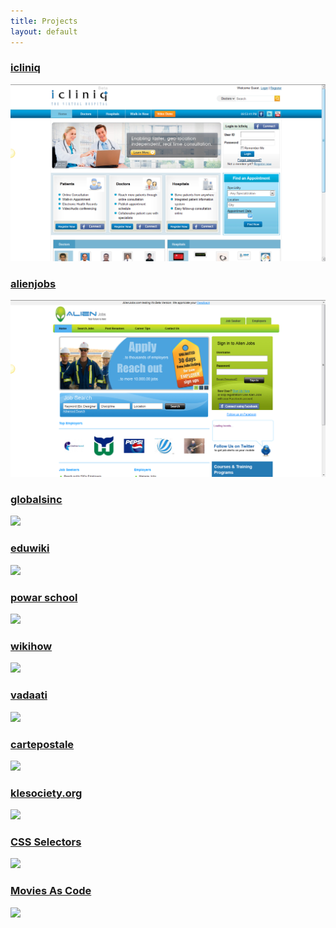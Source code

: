 ```yaml
---
title: Projects
layout: default
---
```

<div id="projects">
	<div class="project">
		<a href="http://icliniq.com" target="_blank"><h3>icliniq</h3><img src="./img/icliniq.png" /></a> 
	</div>
	<div class="project">
		<a href="http:/alienjobs.com" target="_blank"><h3>alienjobs</h3><img src="./img/alienjobs.png" /></a> 
	</div>
	<div class="project">
		<a href="http://globalsinc.com" target="_blank"><h3>globalsinc</h3><img src="/img/thrift.png" /></a> 
	</div>
	<div class="project">
		<a href="http://hostg.in:8805/eduwiki/source/site" target="_blank"><h3>eduwiki</h3><img src="/img/upfront.png" /></a> 
	</div>
	<div class="project">
		<a href="http://musings.im/" target="_blank"><h3>powar school</h3><img src="/img/musings.png" /></a> 
	</div>
	<div class="project">
		<a href="http://benhowdle.im/heisenberg/" target="_blank"><h3>wikihow</h3><img src="/img/heisenberg.png" /></a> 
	</div>
	<div class="project">
		<a href="http://benhowdle.im/svgeezy/" target="_blank"><h3>vadaati</h3><img src="/img/svgeezy.png" /></a> 
	</div>
	<div class="project">
		<a href="http://ihi.im" target="_blank"><h3>cartepostale</h3><img src="/img/ihi.png" /></a> 
	</div>
	<div class="project">
		<a href="http://mobosrc.co.uk" target="_blank"><h3>klesociety.org</h3><img src="/img/mobosrc.png" /></a> 
	</div>
	<div class="project">
		<a href="http://benhowdle.im/cssselectors/" target="_blank"><h3>CSS Selectors</h3><img src="/img/cssselectors.png" /></a> 
	</div>
	<div class="project">
		<a href="http://moviesascode.net" target="_blank"><h3>Movies As Code</h3><img src="/img/moviesascode.png" /></a> 
	</div>
</div>
